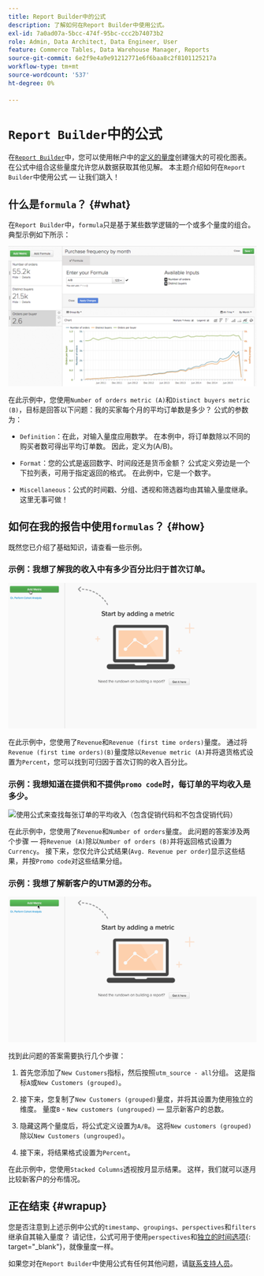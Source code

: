 ```yaml
---
title: Report Builder中的公式
description: 了解如何在Report Builder中使用公式。
exl-id: 7a0ad07a-5bcc-474f-95bc-ccc2b74073b2
role: Admin, Data Architect, Data Engineer, User
feature: Commerce Tables, Data Warehouse Manager, Reports
source-git-commit: 6e2f9e4a9e91212771e6f6baa8c2f8101125217a
workflow-type: tm+mt
source-wordcount: '537'
ht-degree: 0%

---
```


# `Report Builder`中的公式

在[`Report Builder`](../../tutorials/using-visual-report-builder.md)中，您可以使用帐户中的[定义的量度](../../data-user/reports/ess-manage-data-metrics.md)创建强大的可视化图表。 在公式中组合这些量度允许您从数据获取其他见解。 本主题介绍如何在`Report Builder`中使用公式 — 让我们跳入！

## 什么是`formula`？ {#what}

在`Report Builder`中，`formula`只是基于某些数学逻辑的一个或多个量度的组合。 典型示例如下所示：

![](../../assets/formula-example.png)

在此示例中，您使用`Number of orders metric (A)`和`Distinct buyers metric (B)`，目标是回答以下问题：我的买家每个月的平均订单数是多少？ 公式的参数为：

* `Definition`：在此，对输入量度应用数学。 在本例中，将订单数除以不同的购买者数可得出平均订单数。 因此，定义为(A/B)。

* `Format`：您的公式是返回数字、时间段还是货币金额？ 公式定义旁边是一个下拉列表，可用于指定返回的格式。 在此例中，它是一个数字。

* `Miscellaneous`：公式的时间戳、分组、透视和筛选器均由其输入量度继承。 这里无事可做！

## 如何在我的报告中使用`formulas`？ {#how}

既然您已介绍了基础知识，请查看一些示例。

### 示例：我想了解我的收入中有多少百分比归于首次订单。

![使用公式查找首次订购的收入百分比](../../assets/first_time_orders.gif)

在此示例中，您使用了`Revenue`和`Revenue (first time orders)`量度。 通过将`Revenue (first time orders)(B)`量度除以`Revenue metric (A)`并将退货格式设置为`Percent`，您可以找到可归因于首次订购的收入百分比。

### 示例：我想知道在提供和不提供`promo code`时，每订单的平均收入是多少。

![使用公式来查找每张订单的平均收入（包含促销代码和不包含促销代码）](../../assets/promo_code.gif)

在此示例中，您使用了`Revenue`和`Number of orders`量度。 此问题的答案涉及两个步骤 — 将`Revenue (A)`除以`Number of orders (B)`并将返回格式设置为`Currency`。 接下来，您仅允许公式结果(`Avg. Revenue per order`)显示这些结果，并按`Promo code`对这些结果分组。

### 示例：我想了解新客户的UTM源的分布。

![使用公式查找新客户的UTM源的分布](../../assets/distro.gif)

找到此问题的答案需要执行几个步骤：

1. 首先您添加了`New Customers`指标，然后按照`utm_source - all`分组。 这是指标`A`或`New Customers (grouped)`。

1. 接下来，您复制了`New Customers (grouped)`量度，并将其设置为使用独立的维度。 量度`B` - `New customers (ungrouped)` — 显示新客户的总数。

1. 隐藏这两个量度后，将公式定义设置为`A/B`。 这将`New customers (grouped)`除以`New Customers (ungrouped)`。

1. 接下来，将结果格式设置为`Percent`。

在此示例中，您使用`Stacked Columns`透视按月显示结果。 这样，我们就可以逐月比较新客户的分布情况。

## 正在结束 {#wrapup}

您是否注意到上述示例中公式的`timestamp`、`groupings`、`perspectives`和`filters`继承自其输入量度？ 请记住，公式可用于使用`perspectives`和[独立的时间选项](../../tutorials/time-options-visual-rpt-bldr.md){: target="_blank"}，就像量度一样。

如果您对在`Report Builder`中使用公式有任何其他问题，请[联系支持人员](https://experienceleague.adobe.com/docs/commerce-knowledge-base/kb/troubleshooting/miscellaneous/mbi-service-policies.html)。
